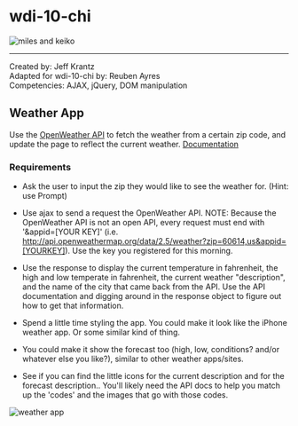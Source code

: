 # wdi-10-chi

![miles and keiko](https://pbs.twimg.com/media/DMvjd56XcAAxrnc.jpg)

---

Created by: Jeff Krantz<br>
Adapted for wdi-10-chi by: Reuben Ayres<br>
Competencies: AJAX, jQuery, DOM manipulation

## Weather App

Use the [OpenWeather API](http://openweathermap.org/current) to fetch the weather from a certain zip code, and update the page to reflect the current weather. [Documentation](http://openweathermap.org/current)

### Requirements
- Ask the user to input the zip they would like to see the weather for. (Hint: use Prompt)

- Use ajax to send a request the OpenWeather API.
NOTE: Because the OpenWeather API is not an open API, every request must end with '&appid=[YOUR KEY]' (i.e. http://api.openweathermap.org/data/2.5/weather?zip=60614,us&appid=[YOURKEY]).  Use the key you registered for this morning.

- Use the response to display the current temperature in fahrenheit, the high and low temperate in fahrenheit, the current weather "description", and the name of the city that came back from the API.  Use the API documentation and digging around in the response object to figure out how to get that information.

- Spend a little time styling the app. You could make it look like the iPhone weather app. Or some similar kind of thing.

- You could make it show the forecast too (high, low, conditions?  and/or whatever else you like?), similar to other weather apps/sites.

- See if you can find the little icons for the current description and for the forecast description..  You'll likely need the API docs to help you match up the 'codes' and the images that go with those codes. 

![weather app](https://i.imgur.com/bN39xEv.png)

